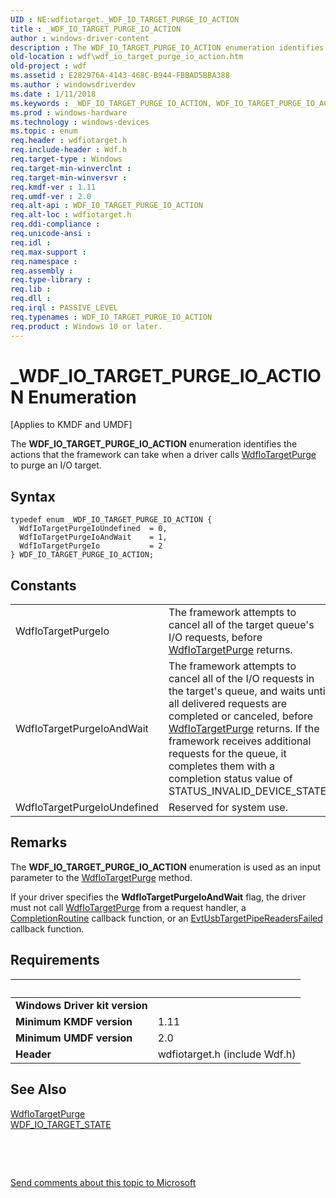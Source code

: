 ```yaml
---
UID : NE:wdfiotarget._WDF_IO_TARGET_PURGE_IO_ACTION
title : _WDF_IO_TARGET_PURGE_IO_ACTION
author : windows-driver-content
description : The WDF_IO_TARGET_PURGE_IO_ACTION enumeration identifies the actions that the framework can take when a driver calls WdfIoTargetPurge to purge an I/O target.
old-location : wdf\wdf_io_target_purge_io_action.htm
old-project : wdf
ms.assetid : E282976A-4143-468C-B944-FBBAD5BBA388
ms.author : windowsdriverdev
ms.date : 1/11/2018
ms.keywords : _WDF_IO_TARGET_PURGE_IO_ACTION, WDF_IO_TARGET_PURGE_IO_ACTION
ms.prod : windows-hardware
ms.technology : windows-devices
ms.topic : enum
req.header : wdfiotarget.h
req.include-header : Wdf.h
req.target-type : Windows
req.target-min-winverclnt : 
req.target-min-winversvr : 
req.kmdf-ver : 1.11
req.umdf-ver : 2.0
req.alt-api : WDF_IO_TARGET_PURGE_IO_ACTION
req.alt-loc : wdfiotarget.h
req.ddi-compliance : 
req.unicode-ansi : 
req.idl : 
req.max-support : 
req.namespace : 
req.assembly : 
req.type-library : 
req.lib : 
req.dll : 
req.irql : PASSIVE_LEVEL
req.typenames : WDF_IO_TARGET_PURGE_IO_ACTION
req.product : Windows 10 or later.
---
```


# _WDF_IO_TARGET_PURGE_IO_ACTION Enumeration
<p class="CCE_Message">[Applies to KMDF and UMDF]


   The 
  <b>WDF_IO_TARGET_PURGE_IO_ACTION</b> enumeration identifies the actions that the framework can take when a driver calls <a href="..\wdfiotarget\nf-wdfiotarget-wdfiotargetpurge.md">WdfIoTargetPurge</a> to purge an I/O target.

## Syntax
````
typedef enum _WDF_IO_TARGET_PURGE_IO_ACTION { 
  WdfIoTargetPurgeIoUndefined  = 0,
  WdfIoTargetPurgeIoAndWait    = 1,
  WdfIoTargetPurgeIo           = 2
} WDF_IO_TARGET_PURGE_IO_ACTION;
````

## Constants

<table>

<tr>
<td>WdfIoTargetPurgeIo</td>
<td>The framework attempts to cancel all of the target queue's I/O requests, before <a href="..\wdfiotarget\nf-wdfiotarget-wdfiotargetpurge.md">WdfIoTargetPurge</a> returns.</td>
</tr>

<tr>
<td>WdfIoTargetPurgeIoAndWait</td>
<td>The framework attempts to cancel all of the I/O requests in the target's queue, and waits until all delivered requests are completed or canceled, before <a href="..\wdfiotarget\nf-wdfiotarget-wdfiotargetpurge.md">WdfIoTargetPurge</a> returns. If the framework receives additional requests for the queue, it completes them with a completion status value of STATUS_INVALID_DEVICE_STATE.</td>
</tr>

<tr>
<td>WdfIoTargetPurgeIoUndefined</td>
<td>Reserved for system use.</td>
</tr>
</table>

## Remarks

The <b>WDF_IO_TARGET_PURGE_IO_ACTION</b> enumeration is used as an input parameter to the <a href="..\wdfiotarget\nf-wdfiotarget-wdfiotargetpurge.md">WdfIoTargetPurge</a> method.

If your driver specifies the <b>WdfIoTargetPurgeIoAndWait</b> flag, the driver must not call <a href="..\wdfiotarget\nf-wdfiotarget-wdfiotargetpurge.md">WdfIoTargetPurge</a> from a request handler, a <a href="..\wdfrequest\nc-wdfrequest-evt_wdf_request_completion_routine.md">CompletionRoutine</a> callback function, or an <a href="..\wdfusb\nc-wdfusb-evt_wdf_usb_readers_failed.md">EvtUsbTargetPipeReadersFailed</a> callback function.

## Requirements
| &nbsp; | &nbsp; |
| ---- |:---- |
| **Windows Driver kit version** |  |
| **Minimum KMDF version** | 1.11 |
| **Minimum UMDF version** | 2.0 |
| **Header** | wdfiotarget.h (include Wdf.h) |

## See Also

<dl>
<dt>
<a href="..\wdfiotarget\nf-wdfiotarget-wdfiotargetpurge.md">WdfIoTargetPurge</a>
</dt>
<dt>
<a href="..\wdfiotarget\ne-wdfiotarget-_wdf_io_target_state.md">WDF_IO_TARGET_STATE</a>
</dt>
</dl>
 

 

<a href="mailto:wsddocfb@microsoft.com?subject=Documentation%20feedback [wdf\wdf]:%20WDF_IO_TARGET_PURGE_IO_ACTION enumeration%20 RELEASE:%20(1/11/2018)&amp;body=%0A%0APRIVACY STATEMENT%0A%0AWe use your feedback to improve the documentation. We don't use your email address for any other purpose, and we'll remove your email address from our system after the issue that you're reporting is fixed. While we're working to fix this issue, we might send you an email message to ask for more info. Later, we might also send you an email message to let you know that we've addressed your feedback.%0A%0AFor more info about Microsoft's privacy policy, see http://privacy.microsoft.com/en-us/default.aspx." title="Send comments about this topic to Microsoft">Send comments about this topic to Microsoft</a>